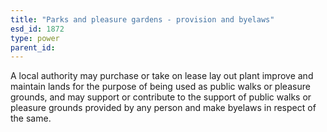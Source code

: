 ```yaml
---
title: "Parks and pleasure gardens - provision and byelaws"
esd_id: 1872
type: power
parent_id:  
---
```


A local authority may purchase or take on lease lay out plant improve and maintain lands for the purpose of being used as public walks or pleasure grounds, and may support or contribute to the support of public walks or pleasure grounds provided by any person and make byelaws in respect of the same.

